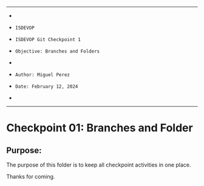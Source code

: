 **********************************************************************
*
*     ISDEVOP
*     ISDEVOP Git Checkpoint 1
*     Objective: Branches and Folders
*     
*     Author: Miguel Perez
*     Date: February 12, 2024
*     
**********************************************************************

# Checkpoint 01: Branches and Folder
## Purpose:
The purpose of this folder is to keep all checkpoint activities in one place. 

Thanks for coming.